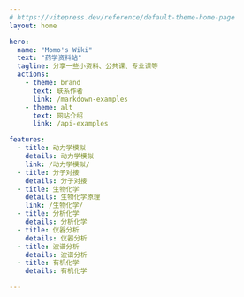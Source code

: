 ```yaml
---
# https://vitepress.dev/reference/default-theme-home-page
layout: home

hero:
  name: "Momo's Wiki"
  text: "药学资料站"
  tagline: 分享一些小资料、公共课、专业课等
  actions:
    - theme: brand
      text: 联系作者
      link: /markdown-examples
    - theme: alt
      text: 网站介绍
      link: /api-examples

features:
  - title: 动力学模拟
    details: 动力学模拟
    link: /动力学模拟/
  - title: 分子对接
    details: 分子对接
  - title: 生物化学
    details: 生物化学原理
    link: /生物化学/
  - title: 分析化学
    details: 分析化学
  - title: 仪器分析
    details: 仪器分析
  - title: 波谱分析
    details: 波谱分析
  - title: 有机化学
    details: 有机化学

---
```


